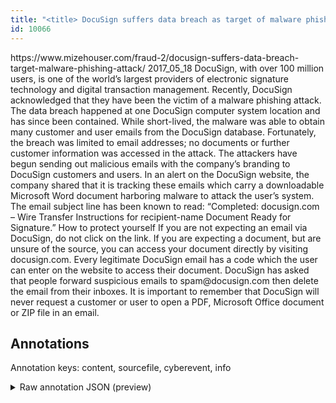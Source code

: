 ```yaml
---
title: "<title> DocuSign suffers data breach as target of malware phishing attack   </title>"
id: 10066
---
```


<title> DocuSign suffers data breach as target of malware phishing attack   </title>
<source> https://www.mizehouser.com/fraud-2/docusign-suffers-data-breach-target-malware-phishing-attack/ </source>
<date> 2017_05_18 </date>
<text>
DocuSign, with over 100 million users, is one of the world’s largest providers of electronic signature technology and digital transaction management. Recently, DocuSign acknowledged that they have been the victim of a malware phishing attack. The data breach happened at one DocuSign computer system location and has since been contained. While short-lived, the malware was able to obtain many customer and user emails from the DocuSign database. Fortunately, the breach was limited to email addresses; no documents or further customer information was accessed in the attack.
The attackers have begun sending out malicious emails with the company’s branding to DocuSign customers and users. In an alert on the DocuSign website, the company shared that it is tracking these emails which carry a downloadable Microsoft Word document harboring malware to attack the user’s system.  The email subject line has been known to read: “Completed: docusign.com – Wire Transfer Instructions for recipient-name Document Ready for Signature.”
How to protect yourself
    If you are not expecting an email via DocuSign, do not click on the link.
    If you are expecting a document, but are unsure of the source, you can access your document directly by visiting docusign.com. Every legitimate DocuSign email has a code which the user can enter on the website to access their document.
    DocuSign has asked that people forward suspicious emails to spam@docusign.com then delete the email from their inboxes.
It is important to remember that DocuSign will never request a customer or user to open a PDF, Microsoft Office document or ZIP file in an email.
</text>



## Annotations

Annotation keys: content, sourcefile, cyberevent, info

<details>
<summary>Raw annotation JSON (preview)</summary>

```json
{
  "content": "DocuSign, with over 100 million users, is one of the world\u2019s largest providers of electronic signature technology and digital transaction management. Recently, DocuSign acknowledged that they have been the victim of a malware phishing attack. The data breach happened at one DocuSign computer system location and has since been contained. While short-lived, the malware was able to obtain many customer and user emails from the DocuSign database. Fortunately, the breach was limited to email addresses; no documents or further customer information was accessed in the attack. The attackers have begun sending out malicious emails with the company\u2019s branding to DocuSign customers and users. In an alert on the DocuSign website, the company shared that it is tracking these emails which carry a downloadable Microsoft Word document harboring malware to attack the user\u2019s system.  The email subject line has been known to read: \u201cCompleted: docusign.com \u2013 Wire Transfer Instructions for recipient-name Document Ready for Signature.\u201d How to protect yourself     If you are not expecting an email via DocuSign, do not click on the link.     If you are expecting a document, but are unsure of the source, you can access your document directly by visiting docusign.com. Every legitimate DocuSign email has a code which the user can enter on the website to access their document.     DocuSign has asked that people forward suspicious emails to spam@docusign.com then delete the email from their inboxes. It is important to remember that DocuSign will never request a customer or user to open a PDF, Microsoft Office document or ZIP file in an email.",
  "sourcefile": "10066.txt",
  "cyberevent": {
    "hopper": [
      {
        "index": 0,
        "relation": "Same",
        "events": [
          {
            "index": "E2",
            "type": "Attack",
            "realis": "Actual",
            "nugget": {
              "startOffset": 243,
              "index": "T4",
              "endOffset": 258,
              "text": "The data breach"
            },
            "argument": [
              {
                "index": "T5",
                "text": "one DocuSign computer system",
                "endOffset": 299,
                "role": {
                  "type": "Victim"
                },
                "startOffset": 271,
                "type": "System"
              }
            ],
            "subtype": "Databreach"
          },
          {
            "index": "E3",
            "type": "Attack",
            "realis": "Actual",
            "nugget": {
              "startOffset": 382,
              "index": "T6",
              "endOffset": 388,
              "text": "obtain"
            },
            "argument": [
              {
                "index": "T7",
                "text": "user emails",
                "endOffset": 418,
                "role": {
                  "type": "Compromised-Data"
                },
                "startOffset": 407,
                "type": "Data"
              },
              {
                "index": "T9",
                "text": "the malware",
                "endOffset": 369,
                "role": {
                  "type": "Tool"
                },
                "startOffset": 358,
                "type": "Malware"
              },
              {
                "index": "T8",
                "text": "the DocuSign database",
                "endOffset": 445,
                "role": {
                  "type": "Compromised-Data"
                },
                "startOffset": 424,
                "type": "Data"
              },
              {
                "index": "T23",
                "text": "customer",
                "endOffset": 402,
                "role": {
                  "type": "Victim"
                },
                "startOffset": 394,
                "type": "Person"
              }
            ],
            "subtype": "Databre
```
</details>
